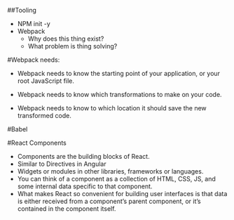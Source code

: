 ##Tooling

- NPM init -y
- Webpack
	+ Why does this thing exist?
	+ What problem is thing solving?

#Webpack needs:
- Webpack needs to know the starting point of your application, or your root JavaScript file.

- Webpack needs to know which transformations to make on your code.

- Webpack needs to know to which location it should save the new transformed code.

#Babel

#React Components
- Components are the building blocks of React. 
- Similar to Directives in Angular
- Widgets or modules in other libraries, frameworks or languages.
- You can think of a component as a collection of HTML, CSS, JS, and some internal data specific to that component.
- What makes React so convenient for building user interfaces is that data is either received from a component’s parent component, or it’s contained in the component itself.